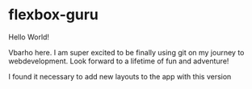 # flexbox-guru

Hello World!

Vbarho here. I am super excited to be finally using git on my journey to webdevelopment.
Look forward to a lifetime of fun and adventure!

I found it necessary to add new layouts to the app with this version
